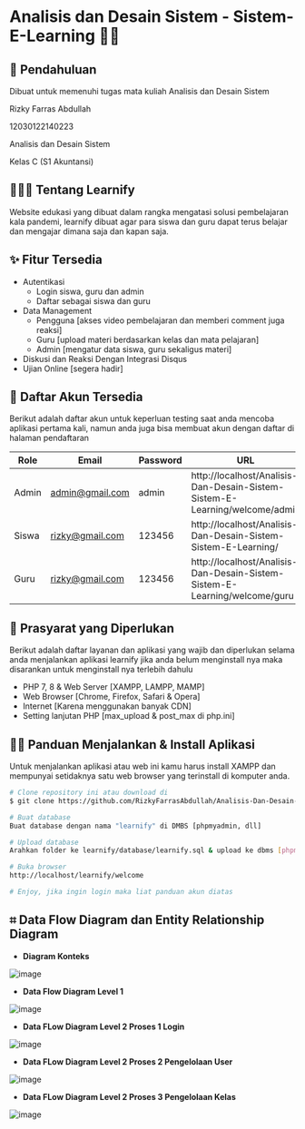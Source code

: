 # Analisis dan Desain Sistem - Sistem-E-Learning 👋🏻</h1>

## 📖 Pendahuluan
Dibuat untuk memenuhi tugas mata kuliah Analisis dan Desain Sistem

Rizky Farras Abdullah<br>

12030122140223<br>

Analisis dan Desain Sistem<br>

Kelas C (S1 Akuntansi)<br>

<p></p>

<h2 id="tentang">👨🏻‍🏫 Tentang Learnify</h2>

Website edukasi yang dibuat dalam rangka mengatasi solusi pembelajaran kala pandemi, learnify dibuat agar para siswa dan guru dapat terus belajar dan mengajar dimana saja dan kapan saja.

<p></p>

<h2 id="fitur">✨ Fitur Tersedia</h2>

- Autentikasi
  - Login siswa, guru dan admin
  - Daftar sebagai siswa dan guru
- Data Management
  - Pengguna [akses video pembelajaran dan memberi comment juga reaksi]
  - Guru [upload materi berdasarkan kelas dan mata pelajaran]
  - Admin [mengatur data siswa, guru sekaligus materi]
- Diskusi dan Reaksi Dengan Integrasi Disqus
- Ujian Online [segera hadir]

<p></p>

<h2 id="akun">🔑 Daftar Akun Tersedia</h2>

Berikut adalah daftar akun untuk keperluan testing saat anda mencoba aplikasi pertama kali, namun anda juga bisa membuat akun dengan daftar di halaman pendaftaran

| Role  | Email                  | Password | URL                                     																		|
| ----- | ---------------------- | -------- | ----------------------------------------------------------------------------|
| Admin | admin@gmail.com        | admin    | http://localhost/Analisis-Dan-Desain-Sistem-Sistem-E-Learning/welcome/admin |
| Siswa | rizky@gmail.com        | 123456   | http://localhost/Analisis-Dan-Desain-Sistem-Sistem-E-Learning/      				|
| Guru  | rizky@gmail.com        | 123456   | http://localhost/Analisis-Dan-Desain-Sistem-Sistem-E-Learning/welcome/guru	|

<p></p>

<h2 id="syarat">💾 Prasyarat yang Diperlukan</h2>

Berikut adalah daftar layanan dan aplikasi yang wajib dan diperlukan selama anda menjalankan aplikasi learnify jika anda belum menginstall nya maka disarankan untuk menginstall nya terlebih dahulu

- PHP 7, 8 & Web Server [XAMPP, LAMPP, MAMP]
- Web Browser [Chrome, Firefox, Safari & Opera]
- Internet [Karena menggunakan banyak CDN]
- Setting lanjutan PHP [max_upload & post_max di php.ini]

<p></p>

<h2 id="download">🐱‍💻 Panduan Menjalankan & Install Aplikasi</h2>

Untuk menjalankan aplikasi atau web ini kamu harus install XAMPP dan mempunyai setidaknya satu web browser yang terinstall di komputer anda.

```bash
# Clone repository ini atau download di
$ git clone https://github.com/RizkyFarrasAbdullah/Analisis-Dan-Desain-Sistem-Sistem-E-Learning.git

# Buat database
Buat database dengan nama "learnify" di DMBS [phpmyadmin, dll]

# Upload database
Arahkan folder ke learnify/database/learnify.sql & upload ke dbms [phpmyadmin]

# Buka browser
http://localhost/learnify/welcome

# Enjoy, jika ingin login maka liat panduan akun diatas
```

<p></p>

## ⌗ Data Flow Diagram dan Entity Relationship Diagram

* **Diagram Konteks**<br>

![image](https://github.com/RizkyFarrasAbdullah/Analisis-Dan-Desain-Sistem-Sistem-E-Learning/assets/152374263/de96109e-d7a9-4bb7-8104-b3a54fe671b1)

* **Data Flow Diagram Level 1**<br>

![image](https://github.com/RizkyFarrasAbdullah/Analisis-Dan-Desain-Sistem-Sistem-E-Learning/assets/152374263/b969beee-28b7-43b3-a171-ca63ad8f62bf)

* **Data FLow Diagram Level 2 Proses 1 Login**<br>

![image](https://github.com/RizkyFarrasAbdullah/Analisis-Dan-Desain-Sistem-Sistem-E-Learning/assets/152374263/f2b63c8f-3c6c-44d7-9223-cf2809b91fe2)

* **Data FLow Diagram Level 2 Proses 2 Pengelolaan User**<br>

![image](https://github.com/RizkyFarrasAbdullah/Analisis-Dan-Desain-Sistem-Sistem-E-Learning/assets/152374263/e5c3b991-a4fe-4676-85ac-d4e0469cb7df)

* **Data FLow Diagram Level 2 Proses 3 Pengelolaan Kelas**<br>

![image](https://github.com/RizkyFarrasAbdullah/Analisis-Dan-Desain-Sistem-Sistem-E-Learning/assets/152374263/a5bcf8d5-1cc9-454a-9da5-8fb0a11c69f4)
